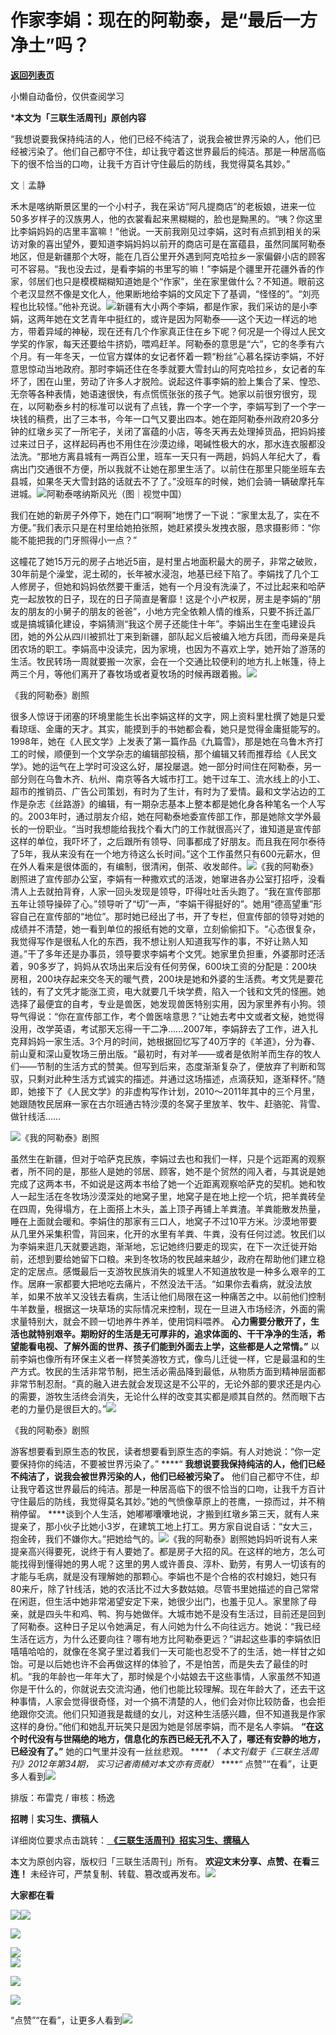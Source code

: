 # 作家李娟：现在的阿勒泰，是“最后一方净土”吗？

[**返回列表页**](/gzh/三联生活周刊)

小懒自动备份，仅供查阅学习

***本文为「三联生活周刊」原创内容**  
  
  
“我想说要我保持纯洁的人，他们已经不纯洁了，说我会被世界污染的人，他们已经被污染了。他们自己都守不住，却让我守着这世界最后的纯洁。那是一种居高临下的很不恰当的口吻，让我千方百计守住最后的防线，我觉得莫名其妙。”  
  

  

文｜孟静

禾木是喀纳斯景区里的一个小村子，我在采访“阿凡提商店”的老板娘，进来一位50多岁样子的汉族男人，他的衣裳看起来黑糊糊的，脸也是黝黑的。“咦？你这里比李娟妈妈的店里丰富嘛！”他说。一天前我刚见过李娟，这时有点抓到相关的采访对象的喜出望外，要知道李娟妈妈以前开的商店可是在富蕴县，虽然同属阿勒泰地区，但是新疆那个大呀，能在几百公里开外遇到阿克哈拉乡一家偏僻小店的顾客可不容易。“我也没去过，是看李娟的书里写的嘛！”李娟是个疆里开花疆外香的作家，邻居们也只是模模糊糊知道她是个“作家”，坐在家里做什么？不知道。眼前这个老汉显然不像是文化人，他果断地给李娟的文风定下了基调，“怪怪的”。“刘亮程也比较怪。”他补充说。![](https://mmbiz.qpic.cn/mmbiz_jpg/VkpaUkchBmXoAcGefiaA1dNMeUoIxEJWIllxs53gqd7B0ZR6gXpdvP6TOIKTQtJ1ezEZyZgYlA7mBibib4J2oalNw/640?wx_fmt=jpeg&from;=appmsg)新疆有大小两个李娟，都是作家，我们采访的是小李娟，这两年她在文艺青年中挺红的，或许是因为阿勒泰——这个天边一样远的地方，带着异域的神秘，现在还有几个作家真正住在乡下呢？何况是一个得过人民文学奖的作家，每天还要给牛挤奶，喂鸡赶羊。阿勒泰的意思是“六”，它的冬季有六个月。有一年冬天，一位官方媒体的女记者怀着一颗“粉丝”心慕名探访李娟，不好意思惊动当地政府。那时李娟还住在冬季就要大雪封山的阿克哈拉乡，女记者的车坏了，困在山里，劳动了许多人才脱险。说起这件事李娟的脸上集合了呆、惶恐、无奈等各种表情，她语速很快，有点慌慌张张的孩子气。她家以前很穷很穷，现在，以阿勒泰乡村的标准可以说有了点钱，靠一个字一个字，李娟写到了一个字一块钱的稿费，出了三本书，今年一口气又要出四本。她在距阿勒泰州政府20多分钟的红墩乡买了一所宅子，关闭了富蕴的小店，等冬天再去处理掉货品，把妈妈接过来过日子，这样起码再也不用住在沙漠边缘，喝碱性极大的水，那水连衣服都没法洗。“那地方离县城有一两百公里，班车一天只有一两趟，妈妈人年纪大了，看病出门交通很不方便，所以我就不让她在那里生活了。以前住在那里只能坐班车去县城，如果冬天大雪封路的话就去不了了。”没班车的时候，她们会骑一辆破摩托车进城。![](https://mmbiz.qpic.cn/mmbiz_jpg/VkpaUkchBmXoAcGefiaA1dNMeUoIxEJWIIjTcMagCzpphc9DqIcTicNHGNFMKXHGicwybeJPc8zzO6POAGBSagVFQ/640?wx_fmt=jpeg&from;=appmsg)阿勒泰喀纳斯风光（图｜视觉中国）

我们在她的新房子外停下，她在门口“啊啊”地愣了一下说：“家里太乱了，实在不方便。”我们表示只是在村里给她拍张照，她赶紧摸头发拽衣服，恳求摄影师：“你能不能把我的门牙照得小一点？”

这幢花了她15万元的房子占地近5亩，是村里占地面积最大的房子，非常之破败，30年前是个澡堂，泥土砌的，长年被水浸泡，地基已经下陷了。李娟找了几个工人修房子，但她和妈妈依然要干重活，她有一个月没有洗澡了，不过比起来和哈萨克一起放牧的日子，现在的日子简直是奢靡！这是个小产权房，房主是李娟的“朋友的朋友的小舅子的朋友的爸爸”，小地方完全依赖人情的维系，只要不拆迁盖厂或是搞城镇化建设，李娟猜测“我这个房子还能住十年”。李娟出生在奎屯建设兵团，她的外公从四川被抓壮丁来到新疆，部队起义后被编入地方兵团，而母亲是兵团农场的职工。李娟高中没读完，因为家境，也因为不喜欢上学，她开始了游荡的生活。牧民转场一周就要搬一次家，会在一个交通比较便利的地方扎上帐篷，待上两三个月，等他们离开了春牧场或者夏牧场的时候再跟着搬。![](https://mmbiz.qpic.cn/mmbiz_jpg/c2Sib3Mp7pOMpL6CVYWibOcwlXnJH3JDvQFBZjHNU4IqhZoPncCvcbeApGuGw1bohca7SyGibV9FBNETYTwibMLzGg/640?wx_fmt=jpeg&from;=appmsg)

《我的阿勒泰》剧照

很多人惊讶于闭塞的环境里能生长出李娟这样的文字，网上资料里杜撰了她是只爱看琼瑶、金庸的天才。其实，能摸到手的书她都会看，她只是觉得金庸挺能写的。1998年，她在《人民文学》上发表了第一篇作品《九篇雪》，那是她在乌鲁木齐打工的时候，顺便到一个文学杂志的编辑部投稿，那个编辑又转而推荐给《人民文学》。她的运气在上学时可没这么好，屡投屡退。她一部分时间住在阿勒泰，另一部分则在乌鲁木齐、杭州、南京等各大城市打工。她干过车工、流水线上的小工、超市的推销员、广告公司策划，有时为了生计，有时为了爱情。最和文学沾边的工作是杂志《丝路游》的编辑，有一期杂志基本上整本都是她化身各种笔名一个人写的。2003年时，通过朋友介绍，她在阿勒泰地委宣传部工作，那是她除文学外最长的一份职业。“当时我想能给我找个看大门的工作就很高兴了，谁知道是宣传部这样的单位，我吓坏了，之后跟所有领导、同事都成了好朋友。而且我在阿尔泰待了5年，我从来没有在一个地方待这么长时间。”这个工作虽然只有600元薪水，但在外人看来是很体面的，有编制，很清闲，倒茶、收发邮件。![](https://mmbiz.qpic.cn/mmbiz_jpg/VkpaUkchBmXoAcGefiaA1dNMeUoIxEJWIIlyu71q1GWbC9mlVqg1YSjqJNJicPCIJ5Q849vsxKbDacDicrORRBiaWA/640?wx_fmt=jpeg&from;=appmsg)《我的阿勒泰》剧照进了宣传部办公室，李娟有一种撒欢式的活泼，她窜进各办公室打招呼，没看清人上去就拍背脊，人家一回头发现是领导，吓得吐吐舌头跑了。“我在宣传部那五年让领导操碎了心。”领导听了“切”一声，“李娟干得挺好的”。她用“德高望重”形容自己在宣传部的“地位”。那时她已经出了书，开了专栏，但宣传部的领导对她的成绩并不清楚，她一看到单位的报纸有她的文章，立刻偷偷扣下。“心态很复杂，我觉得写作是很私人化的东西，我不想让别人知道我写作的事，不好让熟人知道。”干了多年还是办事员，领导要求李娟考个文凭。她家里负担重，外婆那时还活着，90多岁了，妈妈从农场出来后没有任何劳保，600块工资的分配是：200块房租，200块存起来交冬天的暖气费，200块是她和外婆的生活费。考文凭是要花钱的，有了文凭才能涨工资，电大就要几千块学费，陷入一个钱和文凭的怪圈。她选择了最便宜的自考，专业是兽医，她发现兽医特别实用，因为家里养有小狗。领导气得说：“你在宣传部工作，考个兽医啥意思？”让她去考中文或者文秘，她觉得没用，改学英语，考试那天忘得一干二净……2007年，李娟辞去了工作，进入扎克拜妈妈一家生活。3个月的时间，她根据回忆写了40万字的《羊道》，分为春、前山夏和深山夏牧场三册出版。“最初时，有对羊——或者是依附羊而生存的牧人们——节制的生活方式的赞美。但写到后来，态度渐渐复杂了，便放弃了判断和驾驭，只剩对此种生活方式诚实的描述。并通过这场描述，点滴获知，逐渐释怀。”随即，她接下了《人民文学》的非虚构写作计划，2010～2011年其中的三个月里，她跟随牧民居麻一家在古尔班通古特沙漠的冬窝子里放羊、牧牛、赶骆驼、背雪、做针线活……

![](https://mmbiz.qpic.cn/mmbiz_png/VkpaUkchBmXoAcGefiaA1dNMeUoIxEJWIxxsic3Siam0JNJbe1FduMYAGumHic8efUnlX0tGkW3Hdvdoe7T7aQIBBQ/640?wx_fmt=png&from;=appmsg)《我的阿勒泰》剧照

虽然生在新疆，但对于哈萨克民族，李娟过去也和我们一样，只是个远距离的观察者，所不同的是，那些人是她的邻居、顾客，她不是个贸然的闯入者，与其说是她完成了这两本书，不如说是这两本书给了她一个近距离观察哈萨克的契机。她和牧人一起生活在冬牧场沙漠深处的地窝子里，地窝子是在地上挖一个坑，把羊粪砖垒在四周，免得塌方，在上面搭上木头，盖上顶子再铺上羊粪渣。羊粪能散发热量，睡在上面就会暖和。李娟住的那家有三口人，地窝子不过10平方米。沙漠地带要从几里外采集积雪，背回来，化开的水里有羊粪、牛粪，没有任何过滤。牧民们以为李娟来逛几天就要逃跑，渐渐地，忘记她终归要走的现实，在下一次迁徙开始前，还想到要给她留下口粮。来到冬牧场的牧民越来越少，政府在帮助他们建立稳定的定居点。感慨最后一支游牧民族消失的城里人不知道放牧是一种多么艰辛的工作。居麻一家都要大把地吃去痛片，不然没法干活。“如果你去看病，就没法放羊，如果不放羊又没钱去看病，生活让他们局限在这一种痛苦之中。以前他们控制牛羊数量，根据这一块草场的实际情况来控制，现在一旦进入市场经济，外面的需求量特别大，就会不顾一切地养牛养羊，使用饲料喂养。
**心力需要分散开了，生活也就特别艰辛。期盼好的生活是无可厚非的，追求体面的、干干净净的生活，希望能看电视、了解外面的世界、孩子们能到外面去上学，这些都是人之常情。”**
以前李娟也像所有环保主义者一样赞美游牧方式，像鸟儿迁徙一样，它是最温和的生产方式。牧民的生活非常节制，把生活必需品降到最低，从物质方面到精神层面都非常节制忍耐。“真的融入进去就会发现这是不公平的，无论外部的要求还是内心的需要，游牧生活终会消失，无论什么样的改变其实都是顺其自然的。然而眼下古老的力量仍是很巨大的。”![](https://mmbiz.qpic.cn/mmbiz_jpg/c2Sib3Mp7pOMpL6CVYWibOcwlXnJH3JDvQ4ubSLC8GvIdv4W8LXfMRribjWgrEYrW9g9Nko28SgI0TrD3icElUbG6g/640?wx_fmt=webp&from;=appmsg)

《我的阿勒泰》剧照

游客想要看到原生态的牧民，读者想要看到原生态的李娟。有人对她说：“你一定要保持你的纯洁，不要被世界污染了。” ****“
**我想说要我保持纯洁的人，他们已经不纯洁了，说我会被世界污染的人，他们已经被污染了。**
他们自己都守不住，却让我守着这世界最后的纯洁。那是一种居高临下的很不恰当的口吻，让我千方百计守住最后的防线，我觉得莫名其妙。”她的气愤像草原上的苍鹰，一掠而过，并不稍稍停留。
****谈到个人生活，她嘟嘟囔囔地说，才搬到红墩乡第三天，就有人来提亲了，那小伙子比她小3岁，在建筑工地上打工。男方家自说自话：“女大三，抱金砖，我们不嫌你大。”把她给气的。![](https://mmbiz.qpic.cn/mmbiz_jpg/VkpaUkchBmXoAcGefiaA1dNMeUoIxEJWIZQyibb0aQCpKGhPTiaw3yyfWBNo2BTJoibqiaOjbuRDg2vQ3XyzF2ASibSQ/640?wx_fmt=jpeg&from;=appmsg)《我的阿勒泰》剧照她妈妈听说有人来提亲高兴得要死，说终于有人要她了。都是房子大招的风。在这样的地方，怎么可能找得到懂得她的男人呢？这里的男人或许善良、淳朴、勤劳，有男人一切该有的才能与毛病，就是没有理解她的那颗心。李娟也不是个合格的农村媳妇，她只有80来斤，除了针线活，她的农活比不过大多数姑娘。尽管书里她描述的自己常常在闲逛，但生活中她非常渴望安定下来，她很少出门，也羞于见人。家里除了母亲，就是四头牛和鸡、鸭、狗与她做伴。大城市她不是没有生活过，目前还是回到了阿勒泰。这种日子足以令她满足，有人问她为什么不向往远方。她说：“我已经生活在远方，为什么还要向往？哪有地方比阿勒泰更远？”讲起这些事的李娟依旧嘻嘻哈哈的，就像在冬窝子里过着我们一天可能也忍受不了的生活，她一样甘之如饴。可是以后她也许不会再做这样的体验了，不是怕苦，而是失去了最佳的时机。“我的年龄也一年年大了，那时候是个小姑娘去干这些事情，人家虽然不知道你是干什么的，你就说去交流沟通，他们也能比较理解。现在年龄大了，还去干这种事情，人家会觉得很奇怪，对一个搞不清楚的人，他们会对你比较防备，也会拒绝跟你交流。他们只知道我是裁缝的女儿，对这种生活感兴趣，但不知道我是作家这样的身份。”他们和她乱开玩笑只是因为她是邻居李娟，而不是名人李娟。
**“在这个时代没有与世隔绝的地方，信息化的东西已经无孔不入了，哪还有安静的地方，已经没有了。”** 她的口气里并没有一丝丝悲观。 **** _（
_本文刊载于《三联生活周刊》2012年第34期，_ 实习记者南楠对本文亦有贡献）_ ****“
点赞”“在看”，让更多人看到![](https://mmbiz.qpic.cn/mmbiz_gif/c2Sib3Mp7pON9hkSZwdTibRHNZSMPyiapUCHJwlyoZVBC3SfmPmF0VKjkm3NiaToQloHFJ6icyicqZnqgXp6pSQJt5gg/640?wx_fmt=gif&from;=appmsg&wxfrom;=5&wx;_lazy=1&tp;=wxpic)  
  
  
  
  
  

排版：布雷克 / 审核：杨逸

  
 **招聘｜实习生、撰稿人**  

详细岗位要求点击跳转：[
**《三联生活周刊》招实习生、撰稿人**](http://mp.weixin.qq.com/s?__biz=MTc5MTU3NTYyMQ==&mid=2651136871&idx=3&sn=f1c0777fe9d31881e5dfca68ebc2937f&chksm=5907324d6e70bb5b3546dfe1c7b31b5fe05664bebbf36356ba9a1a352e0678444cad62875ad4&scene=21#wechat_redirect)

本文为原创内容，版权归「三联生活周刊」所有。 **欢迎文末分享、点赞、在看三连！**
未经许可，严禁复制、转载、篡改或再发布。![](https://mmbiz.qpic.cn/sz_mmbiz_png/Gg7Qtoh7Aic9ZTmAdCc80b4nD7xicgPt863QWU7oNswDx19XrjfTtSl8QwatY2EEZGuNd1WRRiapDZjcDhTnNYmBg/640?wx_fmt=other&wxfrom;=5&wx;_lazy=1&wx;_co=1&retryload;=1&tp;=webp)

 **大家都在看**

  

[![](https://mmbiz.qpic.cn/mmbiz_jpg/c2Sib3Mp7pOPsibCm70QXdSW6w1xWuvBvRNcq2OK9RwfhRwzDL1UJ72cuDfPHyqQdU28pekxBib0peXFiaSKKKOskQ/640?wx_fmt=jpeg&from;=appmsg&wxfrom;=5&wx;_lazy=1&wx;_co=1&tp;=wxpic)](http://mp.weixin.qq.com/s?__biz=MTc5MTU3NTYyMQ==&mid=2651366286&idx=1&sn=5dc1dfadb078daf5163ce99c06934a74&chksm=590ab2a46e7d3bb2410ffe27d0cd8ccd84922b44c4391965067c90ae129938db6c24a5a23848&scene=21#wechat_redirect)[![](https://mmbiz.qpic.cn/mmbiz_jpg/c2Sib3Mp7pONXYI33RfXXBsiaMlnldUXybVAXtJpicPYuZ78VET5s2Wfhs95vCh5xfyE4cogP1sDwplE37ZtG7kyw/640?wx_fmt=jpeg&wxfrom;=5&wx;_lazy=1&wx;_co=1&tp;=wxpic)](http://mp.weixin.qq.com/s?__biz=MTc5MTU3NTYyMQ==&mid=2651370602&idx=1&sn=ac4a6d67008e73c2a3d7c896b7ac9492&chksm=590aa5406e7d2c567c07850863b7115c20cd523b1637730fabb47450e5194171827b7e183707&scene=21#wechat_redirect)

[![](https://mmbiz.qpic.cn/mmbiz_png/c2Sib3Mp7pONXYI33RfXXBsiaMlnldUXybdPu8ZYdJCFjg64uOoq8pGqHtLiaaBud5TghwLn1ibR6yLKEjMjMBjuXw/640?wx_fmt=png&from;=appmsg&wxfrom;=5&wx;_lazy=1&wx;_co=1&tp;=wxpic)](http://mp.weixin.qq.com/s?__biz=MTc5MTU3NTYyMQ==&mid=2651371986&idx=2&sn=b316b7120df985c187e3adedc9a01728&chksm=590aa8f86e7d21ee660be140b3f096b1828f635a8cf5cdb813461bcdbbc7de2ad5dd353e0c5f&scene=21#wechat_redirect)

[![](https://mmbiz.qpic.cn/mmbiz_png/c2Sib3Mp7pOOahqeenZqC5egbecu95YLtbVS0hdAicVtBDNun93UJz9lSUTPL9iaAHvN6AVuWM0DTOnU1eAAnVgEQ/640?wx_fmt=png&from;=appmsg&tp;=wxpic&wxfrom;=5&wx;_lazy=1&wx;_co=1)](http://mp.weixin.qq.com/s?__biz=MTc5MTU3NTYyMQ==&mid=2651374596&idx=2&sn=520ea8db3afc3c459628fd5dbd8ad4e8&chksm=590ad52e6e7d5c38179655d6546ed7592157ab163313c75dfeb17e89cf5f380dda4b4c4dd36c&scene=21#wechat_redirect)  
![](https://mmbiz.qpic.cn/sz_mmbiz_png/Gg7Qtoh7Aic9ZTmAdCc80b4nD7xicgPt86k1kgpU51hWCHjV92ryhVW35PLCvLhxLw9XDhXjgeDyZhHSx5EbRcfg/640?wx_fmt=other&wxfrom;=5&wx;_lazy=1&wx;_co=1&retryload;=1&tp;=webp)  

[![](https://mmbiz.qpic.cn/mmbiz_jpg/c2Sib3Mp7pONYphB1g55yq3rvT0AgWWoQE3bibKvI3icCicaiciaiaTM8FqTR30q0ENBtibkvcw4T0dJIicKn9MrtwqwPSg/640?wx_fmt=jpeg&from;=appmsg&tp;=wxpic&wxfrom;=5&wx;_lazy=1&wx;_co=1)]()

[![](https://mmbiz.qpic.cn/mmbiz_jpg/c2Sib3Mp7pOPRRic6R8dvynVQIgxSP5Y1PMRSGibdkjX8eia7nOBAGicP9lNQAIGDOMiciaDCKsNXYr13Owv2CbpP4H3w/640?wx_fmt=jpeg&wxfrom;=5&wx;_lazy=1&wx;_co=1&tp;=wxpic)]()

  
  
“点赞”“在看”，让更多人看到![](https://mmbiz.qpic.cn/mmbiz_gif/c2Sib3Mp7pON9hkSZwdTibRHNZSMPyiapUCHJwlyoZVBC3SfmPmF0VKjkm3NiaToQloHFJ6icyicqZnqgXp6pSQJt5gg/640?wx_fmt=gif&from;=appmsg&wxfrom;=5&wx;_lazy=1&tp;=wxpic)

